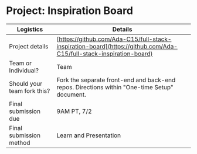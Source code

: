 # Project: Inspiration Board

| Logistics                   | Details                                                                                                            |
| --------------------------- | ------------------------------------------------------------------------------------------------------------------ |
| Project details             | [https://github.com/Ada-C15/full-stack-inspiration-board](https://github.com/Ada-C15/full-stack-inspiration-board) |
| Team or Individual?         | Team                                                                                                               |
| Should your team fork this? | Fork the separate front-end and back-end repos. Directions within "One-time Setup" document.                       |
| Final submission due        | 9AM PT, 7/2                                                                                                        |
| Final submission method     | Learn and Presentation                                                                                             |
